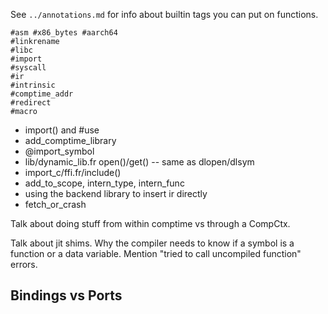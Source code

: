 
See `../annotations.md` for info about builtin tags you can put on functions. 

```
#asm #x86_bytes #aarch64
#linkrename
#libc
#import
#syscall
#ir
#intrinsic
#comptime_addr
#redirect
#macro
```

- import() and #use
- add_comptime_library
- @import_symbol
- lib/dynamic_lib.fr open()/get() -- same as dlopen/dlsym
- import_c/ffi.fr/include()
- add_to_scope, intern_type, intern_func
- using the backend library to insert ir directly
- fetch_or_crash

Talk about doing stuff from within comptime vs through a CompCtx. 

Talk about jit shims. Why the compiler needs to know if a symbol is a function or a data variable. 
Mention "tried to call uncompiled function" errors.

## Bindings vs Ports


